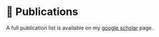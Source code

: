 
# 📝 Publications 


A full publication list is available on my [google scholar](https://scholar.google.com/citations?hl=en&user=sXXg1LQAAAAJ) page.
